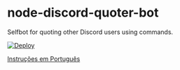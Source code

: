 # node-discord-quoter-bot

Selfbot for quoting other Discord users using commands.

[![Deploy](https://www.herokucdn.com/deploy/button.svg)](https://heroku.com/deploy)

[Instruções em Português](https://github.com/kelvinss/node-discord-quoter-bot/blob/master/README.pt.md)
